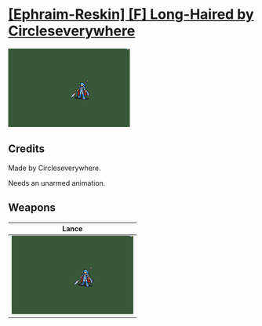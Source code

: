 # [\[Ephraim-Reskin\] \[F\] Long-Haired by Circleseverywhere](./)

<img src="./2.%20Lance/Lance_000.png" alt="[Ephraim-Reskin] [F] Long-Haired by Circleseverywhere standing" />

## Credits

Made by Circleseverywhere.

Needs an unarmed animation.

## Weapons


|Lance |
|  :---: |
| <img alt="Lance animation" src="./2.%20Lance/Lance.gif" /> |
